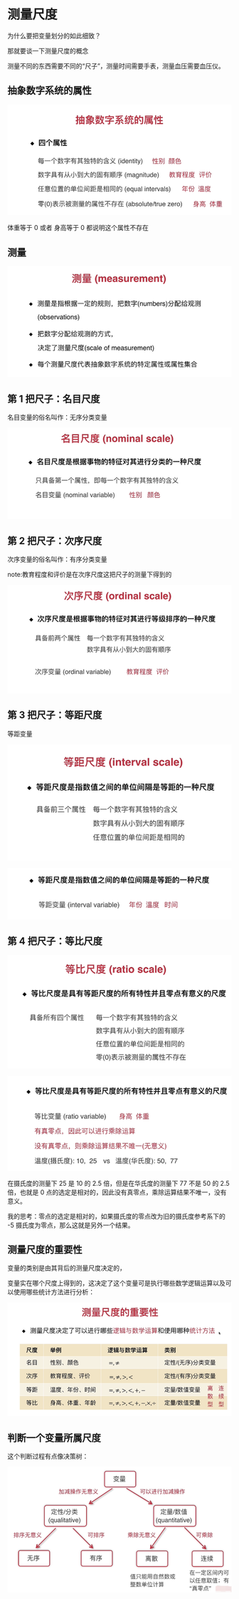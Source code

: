 # 测量尺度

为什么要把变量划分的如此细致？

那就要谈一下测量尺度的概念



测量不同的东西需要不同的“尺子”，测量时间需要手表，测量血压需要血压仪。



## 抽象数字系统的属性

![image-20220525144021034](02-Measurement-Scale.assets/image-20220525144021034.png)

体重等于 0 或者 身高等于 0 都说明这个属性不存在

## 测量

![image-20220525144142952](02-Measurement-Scale.assets/image-20220525144142952.png)



## 第 1 把尺子：名目尺度 

名目变量的俗名叫作：无序分类变量

![image-20220525144351330](02-Measurement-Scale.assets/image-20220525144351330.png)



## 第 2 把尺子：次序尺度

 次序变量的俗名叫作：有序分类变量

note:教育程度和评价是在次序尺度这把尺子的测量下得到的

![image-20220525144548962](02-Measurement-Scale.assets/image-20220525144548962.png)



## 第 3 把尺子：等距尺度

等距变量

![image-20220525144705496](02-Measurement-Scale.assets/image-20220525144705496.png)

![image-20220525144744755](02-Measurement-Scale.assets/image-20220525144744755.png)



## 第 4 把尺子：等比尺度

![image-20220525145428600](02-Measurement-Scale.assets/image-20220525145428600.png)

![image-20220525145702329](02-Measurement-Scale.assets/image-20220525145702329.png)

在摄氏度的测量下 25 是 10 的 2.5 倍，但是在华氏度的测量下 77 不是 50 的 2.5 倍，也就是 0 点的选定是相对的，因此没有真零点，乘除运算结果不唯一，没有意义。

我的思考：零点的选定是相对的，如果摄氏度的零点改为旧的摄氏度参考系下的 -5 摄氏度为零点，那么这就是另外一个结果。



## 测量尺度的重要性

变量的类别是由其背后的测量尺度决定的，

变量实在哪个尺度上得到的，这决定了这个变量可是执行哪些数学逻辑运算以及可以使用哪些统计方法进行分析：

![image-20220525150155902](02-Measurement-Scale.assets/image-20220525150155902.png)



## 判断一个变量所属尺度

这个判断过程有点像决策树：

![image-20220525150319475](02-Measurement-Scale.assets/image-20220525150319475.png)
